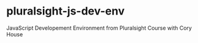# pluralsight-js-dev-env
JavaScript Developement Environment from Pluralsight Course with Cory House

